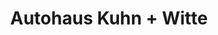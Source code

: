 ---
title: "Autohaus Kuhn + Witte"
url: /buchholz-in-der-nordheide/autohaus-kuhn-witte/
shop: Autohaus
---